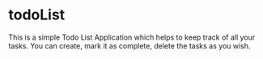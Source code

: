 # todoList
This is a simple Todo List Application which helps to keep track of all your tasks. You can create, mark it as complete, delete the tasks as you wish.
